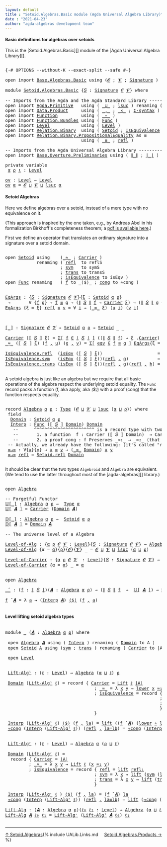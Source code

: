 ```yaml
---
layout: default
title : "Setoid.Algebras.Basic module (Agda Universal Algebra Library)"
date : "2021-04-23"
author: "agda-algebras development team"
---
```


#### <a id="basic-definitions">Basic definitions for algebras over setoids</a>

This is the [Setoid.Algebras.Basic][] module of the [Agda Universal Algebra Library][].

<pre class="Agda">

<a id="342" class="Symbol">{-#</a> <a id="346" class="Keyword">OPTIONS</a> <a id="354" class="Pragma">--without-K</a> <a id="366" class="Pragma">--exact-split</a> <a id="380" class="Pragma">--safe</a> <a id="387" class="Symbol">#-}</a>

<a id="392" class="Keyword">open</a> <a id="397" class="Keyword">import</a> <a id="404" href="Base.Algebras.Basic.html" class="Module">Base.Algebras.Basic</a> <a id="424" class="Keyword">using</a> <a id="430" class="Symbol">(</a><a id="431" href="Base.Algebras.Basic.html#1160" class="Generalizable">𝓞</a> <a id="433" class="Symbol">;</a> <a id="435" href="Base.Algebras.Basic.html#1162" class="Generalizable">𝓥</a> <a id="437" class="Symbol">;</a> <a id="439" href="Base.Algebras.Basic.html#3888" class="Function">Signature</a> <a id="449" class="Symbol">)</a>

<a id="452" class="Keyword">module</a> <a id="459" href="Setoid.Algebras.Basic.html" class="Module">Setoid.Algebras.Basic</a> <a id="481" class="Symbol">{</a><a id="482" href="Setoid.Algebras.Basic.html#482" class="Bound">𝑆</a> <a id="484" class="Symbol">:</a> <a id="486" href="Base.Algebras.Basic.html#3888" class="Function">Signature</a> <a id="496" href="Base.Algebras.Basic.html#1160" class="Generalizable">𝓞</a> <a id="498" href="Base.Algebras.Basic.html#1162" class="Generalizable">𝓥</a><a id="499" class="Symbol">}</a> <a id="501" class="Keyword">where</a>

<a id="508" class="Comment">-- Imports from the Agda and the Agda Standard Library --------------------</a>
<a id="584" class="Keyword">open</a> <a id="589" class="Keyword">import</a> <a id="596" href="Agda.Primitive.html" class="Module">Agda.Primitive</a>   <a id="613" class="Keyword">using</a> <a id="619" class="Symbol">(</a> <a id="621" href="Agda.Primitive.html#810" class="Primitive Operator">_⊔_</a> <a id="625" class="Symbol">;</a> <a id="627" href="Agda.Primitive.html#780" class="Primitive">lsuc</a> <a id="632" class="Symbol">)</a> <a id="634" class="Keyword">renaming</a> <a id="643" class="Symbol">(</a> <a id="645" href="Agda.Primitive.html#326" class="Primitive">Set</a> <a id="649" class="Symbol">to</a> <a id="652" class="Primitive">Type</a> <a id="657" class="Symbol">)</a>
<a id="659" class="Keyword">open</a> <a id="664" class="Keyword">import</a> <a id="671" href="Data.Product.html" class="Module">Data.Product</a>     <a id="688" class="Keyword">using</a> <a id="694" class="Symbol">(</a> <a id="696" href="Agda.Builtin.Sigma.html#236" class="InductiveConstructor Operator">_,_</a> <a id="700" class="Symbol">;</a> <a id="702" href="Data.Product.html#1167" class="Function Operator">_×_</a> <a id="706" class="Symbol">;</a> <a id="708" href="Data.Product.html#916" class="Function">Σ-syntax</a> <a id="717" class="Symbol">)</a>
<a id="719" class="Keyword">open</a> <a id="724" class="Keyword">import</a> <a id="731" href="Function.html" class="Module">Function</a>         <a id="748" class="Keyword">using</a> <a id="754" class="Symbol">(</a> <a id="756" href="Function.Base.html#1031" class="Function Operator">_∘_</a> <a id="760" class="Symbol">)</a>
<a id="762" class="Keyword">open</a> <a id="767" class="Keyword">import</a> <a id="774" href="Function.Bundles.html" class="Module">Function.Bundles</a> <a id="791" class="Keyword">using</a> <a id="797" class="Symbol">(</a> <a id="799" href="Function.Bundles.html#1868" class="Record">Func</a> <a id="804" class="Symbol">)</a>
<a id="806" class="Keyword">open</a> <a id="811" class="Keyword">import</a> <a id="818" href="Level.html" class="Module">Level</a>            <a id="835" class="Keyword">using</a> <a id="841" class="Symbol">(</a> <a id="843" href="Agda.Primitive.html#597" class="Postulate">Level</a> <a id="849" class="Symbol">)</a>
<a id="851" class="Keyword">open</a> <a id="856" class="Keyword">import</a> <a id="863" href="Relation.Binary.html" class="Module">Relation.Binary</a>  <a id="880" class="Keyword">using</a> <a id="886" class="Symbol">(</a> <a id="888" href="Relation.Binary.Bundles.html#1009" class="Record">Setoid</a> <a id="895" class="Symbol">;</a> <a id="897" href="Relation.Binary.Structures.html#1522" class="Record">IsEquivalence</a> <a id="911" class="Symbol">)</a>
<a id="913" class="Keyword">open</a> <a id="918" class="Keyword">import</a> <a id="925" href="Relation.Binary.PropositionalEquality.html" class="Module">Relation.Binary.PropositionalEquality</a> <a id="963" class="Symbol">as</a> <a id="966" class="Module">≡</a>
                             <a id="997" class="Keyword">using</a> <a id="1003" class="Symbol">(</a> <a id="1005" href="Agda.Builtin.Equality.html#151" class="Datatype Operator">_≡_</a> <a id="1009" class="Symbol">;</a> <a id="1011" href="Agda.Builtin.Equality.html#208" class="InductiveConstructor">refl</a> <a id="1016" class="Symbol">)</a>

<a id="1019" class="Comment">-- Imports from the Agda Universal Algebra Library ----------------------</a>
<a id="1093" class="Keyword">open</a> <a id="1098" class="Keyword">import</a> <a id="1105" href="Base.Overture.Preliminaries.html" class="Module">Base.Overture.Preliminaries</a> <a id="1133" class="Keyword">using</a> <a id="1139" class="Symbol">(</a> <a id="1141" href="Base.Overture.Preliminaries.html#4440" class="Function Operator">∥_∥</a> <a id="1145" class="Symbol">;</a> <a id="1147" href="Base.Overture.Preliminaries.html#4402" class="Function Operator">∣_∣</a> <a id="1151" class="Symbol">)</a>

<a id="1154" class="Keyword">private</a> <a id="1162" class="Keyword">variable</a>
 <a id="1172" href="Setoid.Algebras.Basic.html#1172" class="Generalizable">α</a> <a id="1174" href="Setoid.Algebras.Basic.html#1174" class="Generalizable">ρ</a> <a id="1176" href="Setoid.Algebras.Basic.html#1176" class="Generalizable">ι</a> <a id="1178" class="Symbol">:</a> <a id="1180" href="Agda.Primitive.html#597" class="Postulate">Level</a>

<a id="ov"></a><a id="1187" href="Setoid.Algebras.Basic.html#1187" class="Function">ov</a> <a id="1190" class="Symbol">:</a> <a id="1192" href="Agda.Primitive.html#597" class="Postulate">Level</a> <a id="1198" class="Symbol">→</a> <a id="1200" href="Agda.Primitive.html#597" class="Postulate">Level</a>
<a id="1206" href="Setoid.Algebras.Basic.html#1187" class="Function">ov</a> <a id="1209" href="Setoid.Algebras.Basic.html#1209" class="Bound">α</a> <a id="1211" class="Symbol">=</a> <a id="1213" href="Setoid.Algebras.Basic.html#496" class="Bound">𝓞</a> <a id="1215" href="Agda.Primitive.html#810" class="Primitive Operator">⊔</a> <a id="1217" href="Setoid.Algebras.Basic.html#498" class="Bound">𝓥</a> <a id="1219" href="Agda.Primitive.html#810" class="Primitive Operator">⊔</a> <a id="1221" href="Agda.Primitive.html#780" class="Primitive">lsuc</a> <a id="1226" href="Setoid.Algebras.Basic.html#1209" class="Bound">α</a>
</pre>


#### <a id="setoid-algebras">Setoid Algebras</a>

Here we define algebras over a setoid, instead of a mere type with no equivalence on it.

(This approach is inspired by the one taken, e.g., by Andreas Abel in his formalization Birkhoff's completeness theorem; a [pdf is available here](http://www.cse.chalmers.se/~abela/agda/MultiSortedAlgebra.pdf).)

First we define an operator that translates an ordinary signature into a signature over a setoid domain.

<pre class="Agda">

<a id="1714" class="Keyword">open</a> <a id="1719" href="Relation.Binary.Bundles.html#1009" class="Module">Setoid</a> <a id="1726" class="Keyword">using</a>    <a id="1735" class="Symbol">(</a><a id="1736" href="Relation.Binary.Bundles.html#1098" class="Field Operator">_≈_</a> <a id="1740" class="Symbol">;</a> <a id="1742" href="Relation.Binary.Bundles.html#1072" class="Field">Carrier</a> <a id="1750" class="Symbol">)</a>
            <a id="1764" class="Keyword">renaming</a> <a id="1773" class="Symbol">(</a> <a id="1775" href="Relation.Binary.Structures.html#1568" class="Function">refl</a>  <a id="1781" class="Symbol">to</a> <a id="1784" class="Function">reflS</a>
                     <a id="1811" class="Symbol">;</a> <a id="1813" href="Relation.Binary.Structures.html#1594" class="Function">sym</a>   <a id="1819" class="Symbol">to</a> <a id="1822" class="Function">symS</a>
                     <a id="1848" class="Symbol">;</a> <a id="1850" href="Relation.Binary.Structures.html#1620" class="Function">trans</a> <a id="1856" class="Symbol">to</a> <a id="1859" class="Function">transS</a>
                     <a id="1887" class="Symbol">;</a> <a id="1889" href="Relation.Binary.Bundles.html#1132" class="Field">isEquivalence</a> <a id="1903" class="Symbol">to</a> <a id="1906" class="Field">isEqv</a> <a id="1912" class="Symbol">)</a>
<a id="1914" class="Keyword">open</a> <a id="1919" href="Function.Bundles.html#1868" class="Module">Func</a> <a id="1924" class="Keyword">renaming</a>   <a id="1935" class="Symbol">(</a> <a id="1937" href="Function.Bundles.html#1919" class="Field">f</a> <a id="1939" class="Symbol">to</a> <a id="1942" class="Field">_⟨$⟩_</a> <a id="1948" class="Symbol">;</a> <a id="1950" href="Function.Bundles.html#1938" class="Field">cong</a> <a id="1955" class="Symbol">to</a> <a id="1958" class="Field">≈cong</a> <a id="1964" class="Symbol">)</a>


<a id="EqArgs"></a><a id="1968" href="Setoid.Algebras.Basic.html#1968" class="Function">EqArgs</a> <a id="1975" class="Symbol">:</a> <a id="1977" class="Symbol">{</a><a id="1978" href="Setoid.Algebras.Basic.html#1978" class="Bound">𝑆</a> <a id="1980" class="Symbol">:</a> <a id="1982" href="Base.Algebras.Basic.html#3888" class="Function">Signature</a> <a id="1992" href="Setoid.Algebras.Basic.html#496" class="Bound">𝓞</a> <a id="1994" href="Setoid.Algebras.Basic.html#498" class="Bound">𝓥</a><a id="1995" class="Symbol">}{</a><a id="1997" href="Setoid.Algebras.Basic.html#1997" class="Bound">ξ</a> <a id="1999" class="Symbol">:</a> <a id="2001" href="Relation.Binary.Bundles.html#1009" class="Record">Setoid</a> <a id="2008" href="Setoid.Algebras.Basic.html#1172" class="Generalizable">α</a> <a id="2010" href="Setoid.Algebras.Basic.html#1174" class="Generalizable">ρ</a><a id="2011" class="Symbol">}</a>
 <a id="2014" class="Symbol">→</a>       <a id="2022" class="Symbol">∀</a> <a id="2024" class="Symbol">{</a><a id="2025" href="Setoid.Algebras.Basic.html#2025" class="Bound">f</a> <a id="2027" href="Setoid.Algebras.Basic.html#2027" class="Bound">g</a><a id="2028" class="Symbol">}</a> <a id="2030" class="Symbol">→</a> <a id="2032" href="Setoid.Algebras.Basic.html#2025" class="Bound">f</a> <a id="2034" href="Agda.Builtin.Equality.html#151" class="Datatype Operator">≡</a> <a id="2036" href="Setoid.Algebras.Basic.html#2027" class="Bound">g</a> <a id="2038" class="Symbol">→</a> <a id="2040" class="Symbol">(</a><a id="2041" href="Base.Overture.Preliminaries.html#4440" class="Function Operator">∥</a> <a id="2043" href="Setoid.Algebras.Basic.html#1978" class="Bound">𝑆</a> <a id="2045" href="Base.Overture.Preliminaries.html#4440" class="Function Operator">∥</a> <a id="2047" href="Setoid.Algebras.Basic.html#2025" class="Bound">f</a> <a id="2049" class="Symbol">→</a> <a id="2051" href="Relation.Binary.Bundles.html#1072" class="Field">Carrier</a> <a id="2059" href="Setoid.Algebras.Basic.html#1997" class="Bound">ξ</a><a id="2060" class="Symbol">)</a> <a id="2062" class="Symbol">→</a> <a id="2064" class="Symbol">(</a><a id="2065" href="Base.Overture.Preliminaries.html#4440" class="Function Operator">∥</a> <a id="2067" href="Setoid.Algebras.Basic.html#1978" class="Bound">𝑆</a> <a id="2069" href="Base.Overture.Preliminaries.html#4440" class="Function Operator">∥</a> <a id="2071" href="Setoid.Algebras.Basic.html#2027" class="Bound">g</a> <a id="2073" class="Symbol">→</a> <a id="2075" href="Relation.Binary.Bundles.html#1072" class="Field">Carrier</a> <a id="2083" href="Setoid.Algebras.Basic.html#1997" class="Bound">ξ</a><a id="2084" class="Symbol">)</a> <a id="2086" class="Symbol">→</a> <a id="2088" href="Setoid.Algebras.Basic.html#652" class="Primitive">Type</a> <a id="2093" class="Symbol">(</a><a id="2094" href="Setoid.Algebras.Basic.html#498" class="Bound">𝓥</a> <a id="2096" href="Agda.Primitive.html#810" class="Primitive Operator">⊔</a> <a id="2098" href="Setoid.Algebras.Basic.html#1174" class="Generalizable">ρ</a><a id="2099" class="Symbol">)</a>
<a id="2101" href="Setoid.Algebras.Basic.html#1968" class="Function">EqArgs</a> <a id="2108" class="Symbol">{</a><a id="2109" class="Argument">ξ</a> <a id="2111" class="Symbol">=</a> <a id="2113" href="Setoid.Algebras.Basic.html#2113" class="Bound">ξ</a><a id="2114" class="Symbol">}</a> <a id="2116" href="Agda.Builtin.Equality.html#208" class="InductiveConstructor">refl</a> <a id="2121" href="Setoid.Algebras.Basic.html#2121" class="Bound">u</a> <a id="2123" href="Setoid.Algebras.Basic.html#2123" class="Bound">v</a> <a id="2125" class="Symbol">=</a> <a id="2127" class="Symbol">∀</a> <a id="2129" href="Setoid.Algebras.Basic.html#2129" class="Bound">i</a> <a id="2131" class="Symbol">→</a> <a id="2133" class="Symbol">(</a><a id="2134" href="Relation.Binary.Bundles.html#1098" class="Field Operator">_≈_</a> <a id="2138" href="Setoid.Algebras.Basic.html#2113" class="Bound">ξ</a><a id="2139" class="Symbol">)</a> <a id="2141" class="Symbol">(</a><a id="2142" href="Setoid.Algebras.Basic.html#2121" class="Bound">u</a> <a id="2144" href="Setoid.Algebras.Basic.html#2129" class="Bound">i</a><a id="2145" class="Symbol">)</a> <a id="2147" class="Symbol">(</a><a id="2148" href="Setoid.Algebras.Basic.html#2123" class="Bound">v</a> <a id="2150" href="Setoid.Algebras.Basic.html#2129" class="Bound">i</a><a id="2151" class="Symbol">)</a>



<a id="⟦_⟧"></a><a id="2156" href="Setoid.Algebras.Basic.html#2156" class="Function Operator">⟦_⟧</a> <a id="2160" class="Symbol">:</a> <a id="2162" href="Base.Algebras.Basic.html#3888" class="Function">Signature</a> <a id="2172" href="Setoid.Algebras.Basic.html#496" class="Bound">𝓞</a> <a id="2174" href="Setoid.Algebras.Basic.html#498" class="Bound">𝓥</a> <a id="2176" class="Symbol">→</a> <a id="2178" href="Relation.Binary.Bundles.html#1009" class="Record">Setoid</a> <a id="2185" href="Setoid.Algebras.Basic.html#1172" class="Generalizable">α</a> <a id="2187" href="Setoid.Algebras.Basic.html#1174" class="Generalizable">ρ</a> <a id="2189" class="Symbol">→</a> <a id="2191" href="Relation.Binary.Bundles.html#1009" class="Record">Setoid</a> <a id="2198" class="Symbol">_</a> <a id="2200" class="Symbol">_</a>

<a id="2203" href="Relation.Binary.Bundles.html#1072" class="Field">Carrier</a> <a id="2211" class="Symbol">(</a><a id="2212" href="Setoid.Algebras.Basic.html#2156" class="Function Operator">⟦</a> <a id="2214" href="Setoid.Algebras.Basic.html#2214" class="Bound">𝑆</a> <a id="2216" href="Setoid.Algebras.Basic.html#2156" class="Function Operator">⟧</a> <a id="2218" href="Setoid.Algebras.Basic.html#2218" class="Bound">ξ</a><a id="2219" class="Symbol">)</a> <a id="2221" class="Symbol">=</a> <a id="2223" href="Data.Product.html#916" class="Function">Σ[</a> <a id="2226" href="Setoid.Algebras.Basic.html#2226" class="Bound">f</a> <a id="2228" href="Data.Product.html#916" class="Function">∈</a> <a id="2230" href="Base.Overture.Preliminaries.html#4402" class="Function Operator">∣</a> <a id="2232" href="Setoid.Algebras.Basic.html#2214" class="Bound">𝑆</a> <a id="2234" href="Base.Overture.Preliminaries.html#4402" class="Function Operator">∣</a> <a id="2236" href="Data.Product.html#916" class="Function">]</a> <a id="2238" class="Symbol">((</a><a id="2240" href="Base.Overture.Preliminaries.html#4440" class="Function Operator">∥</a> <a id="2242" href="Setoid.Algebras.Basic.html#2214" class="Bound">𝑆</a> <a id="2244" href="Base.Overture.Preliminaries.html#4440" class="Function Operator">∥</a> <a id="2246" href="Setoid.Algebras.Basic.html#2226" class="Bound">f</a><a id="2247" class="Symbol">)</a> <a id="2249" class="Symbol">→</a> <a id="2251" href="Setoid.Algebras.Basic.html#2218" class="Bound">ξ</a> <a id="2253" class="Symbol">.</a><a id="2254" href="Relation.Binary.Bundles.html#1072" class="Field">Carrier</a><a id="2261" class="Symbol">)</a>
<a id="2263" href="Relation.Binary.Bundles.html#1098" class="Field Operator">_≈_</a> <a id="2267" class="Symbol">(</a><a id="2268" href="Setoid.Algebras.Basic.html#2156" class="Function Operator">⟦</a> <a id="2270" href="Setoid.Algebras.Basic.html#2270" class="Bound">𝑆</a> <a id="2272" href="Setoid.Algebras.Basic.html#2156" class="Function Operator">⟧</a> <a id="2274" href="Setoid.Algebras.Basic.html#2274" class="Bound">ξ</a><a id="2275" class="Symbol">)</a> <a id="2277" class="Symbol">(</a><a id="2278" href="Setoid.Algebras.Basic.html#2278" class="Bound">f</a> <a id="2280" href="Agda.Builtin.Sigma.html#236" class="InductiveConstructor Operator">,</a> <a id="2282" href="Setoid.Algebras.Basic.html#2282" class="Bound">u</a><a id="2283" class="Symbol">)</a> <a id="2285" class="Symbol">(</a><a id="2286" href="Setoid.Algebras.Basic.html#2286" class="Bound">g</a> <a id="2288" href="Agda.Builtin.Sigma.html#236" class="InductiveConstructor Operator">,</a> <a id="2290" href="Setoid.Algebras.Basic.html#2290" class="Bound">v</a><a id="2291" class="Symbol">)</a> <a id="2293" class="Symbol">=</a> <a id="2295" href="Data.Product.html#916" class="Function">Σ[</a> <a id="2298" href="Setoid.Algebras.Basic.html#2298" class="Bound">eqv</a> <a id="2302" href="Data.Product.html#916" class="Function">∈</a> <a id="2304" href="Setoid.Algebras.Basic.html#2278" class="Bound">f</a> <a id="2306" href="Agda.Builtin.Equality.html#151" class="Datatype Operator">≡</a> <a id="2308" href="Setoid.Algebras.Basic.html#2286" class="Bound">g</a> <a id="2310" href="Data.Product.html#916" class="Function">]</a> <a id="2312" href="Setoid.Algebras.Basic.html#1968" class="Function">EqArgs</a><a id="2318" class="Symbol">{</a><a id="2319" class="Argument">ξ</a> <a id="2321" class="Symbol">=</a> <a id="2323" href="Setoid.Algebras.Basic.html#2274" class="Bound">ξ</a><a id="2324" class="Symbol">}</a> <a id="2326" href="Setoid.Algebras.Basic.html#2298" class="Bound">eqv</a> <a id="2330" href="Setoid.Algebras.Basic.html#2282" class="Bound">u</a> <a id="2332" href="Setoid.Algebras.Basic.html#2290" class="Bound">v</a>

<a id="2335" href="Relation.Binary.Structures.html#1568" class="Field">IsEquivalence.refl</a>  <a id="2355" class="Symbol">(</a><a id="2356" href="Setoid.Algebras.Basic.html#1906" class="Field">isEqv</a> <a id="2362" class="Symbol">(</a><a id="2363" href="Setoid.Algebras.Basic.html#2156" class="Function Operator">⟦</a> <a id="2365" href="Setoid.Algebras.Basic.html#2365" class="Bound">𝑆</a> <a id="2367" href="Setoid.Algebras.Basic.html#2156" class="Function Operator">⟧</a> <a id="2369" href="Setoid.Algebras.Basic.html#2369" class="Bound">ξ</a><a id="2370" class="Symbol">))</a>                     <a id="2393" class="Symbol">=</a> <a id="2395" href="Agda.Builtin.Equality.html#208" class="InductiveConstructor">refl</a> <a id="2400" href="Agda.Builtin.Sigma.html#236" class="InductiveConstructor Operator">,</a> <a id="2402" class="Symbol">λ</a> <a id="2404" href="Setoid.Algebras.Basic.html#2404" class="Bound">_</a> <a id="2406" class="Symbol">→</a> <a id="2408" href="Setoid.Algebras.Basic.html#1784" class="Function">reflS</a>  <a id="2415" href="Setoid.Algebras.Basic.html#2369" class="Bound">ξ</a>
<a id="2417" href="Relation.Binary.Structures.html#1594" class="Field">IsEquivalence.sym</a>   <a id="2437" class="Symbol">(</a><a id="2438" href="Setoid.Algebras.Basic.html#1906" class="Field">isEqv</a> <a id="2444" class="Symbol">(</a><a id="2445" href="Setoid.Algebras.Basic.html#2156" class="Function Operator">⟦</a> <a id="2447" href="Setoid.Algebras.Basic.html#2447" class="Bound">𝑆</a> <a id="2449" href="Setoid.Algebras.Basic.html#2156" class="Function Operator">⟧</a> <a id="2451" href="Setoid.Algebras.Basic.html#2451" class="Bound">ξ</a><a id="2452" class="Symbol">))(</a><a id="2455" href="Agda.Builtin.Equality.html#208" class="InductiveConstructor">refl</a> <a id="2460" href="Agda.Builtin.Sigma.html#236" class="InductiveConstructor Operator">,</a> <a id="2462" href="Setoid.Algebras.Basic.html#2462" class="Bound">g</a><a id="2463" class="Symbol">)</a>           <a id="2475" class="Symbol">=</a> <a id="2477" href="Agda.Builtin.Equality.html#208" class="InductiveConstructor">refl</a> <a id="2482" href="Agda.Builtin.Sigma.html#236" class="InductiveConstructor Operator">,</a> <a id="2484" class="Symbol">λ</a> <a id="2486" href="Setoid.Algebras.Basic.html#2486" class="Bound">i</a> <a id="2488" class="Symbol">→</a> <a id="2490" href="Setoid.Algebras.Basic.html#1822" class="Function">symS</a>   <a id="2497" href="Setoid.Algebras.Basic.html#2451" class="Bound">ξ</a> <a id="2499" class="Symbol">(</a><a id="2500" href="Setoid.Algebras.Basic.html#2462" class="Bound">g</a> <a id="2502" href="Setoid.Algebras.Basic.html#2486" class="Bound">i</a><a id="2503" class="Symbol">)</a>
<a id="2505" href="Relation.Binary.Structures.html#1620" class="Field">IsEquivalence.trans</a> <a id="2525" class="Symbol">(</a><a id="2526" href="Setoid.Algebras.Basic.html#1906" class="Field">isEqv</a> <a id="2532" class="Symbol">(</a><a id="2533" href="Setoid.Algebras.Basic.html#2156" class="Function Operator">⟦</a> <a id="2535" href="Setoid.Algebras.Basic.html#2535" class="Bound">𝑆</a> <a id="2537" href="Setoid.Algebras.Basic.html#2156" class="Function Operator">⟧</a> <a id="2539" href="Setoid.Algebras.Basic.html#2539" class="Bound">ξ</a><a id="2540" class="Symbol">))(</a><a id="2543" href="Agda.Builtin.Equality.html#208" class="InductiveConstructor">refl</a> <a id="2548" href="Agda.Builtin.Sigma.html#236" class="InductiveConstructor Operator">,</a> <a id="2550" href="Setoid.Algebras.Basic.html#2550" class="Bound">g</a><a id="2551" class="Symbol">)(</a><a id="2553" href="Agda.Builtin.Equality.html#208" class="InductiveConstructor">refl</a> <a id="2558" href="Agda.Builtin.Sigma.html#236" class="InductiveConstructor Operator">,</a> <a id="2560" href="Setoid.Algebras.Basic.html#2560" class="Bound">h</a><a id="2561" class="Symbol">)</a> <a id="2563" class="Symbol">=</a> <a id="2565" href="Agda.Builtin.Equality.html#208" class="InductiveConstructor">refl</a> <a id="2570" href="Agda.Builtin.Sigma.html#236" class="InductiveConstructor Operator">,</a> <a id="2572" class="Symbol">λ</a> <a id="2574" href="Setoid.Algebras.Basic.html#2574" class="Bound">i</a> <a id="2576" class="Symbol">→</a> <a id="2578" href="Setoid.Algebras.Basic.html#1859" class="Function">transS</a> <a id="2585" href="Setoid.Algebras.Basic.html#2539" class="Bound">ξ</a> <a id="2587" class="Symbol">(</a><a id="2588" href="Setoid.Algebras.Basic.html#2550" class="Bound">g</a> <a id="2590" href="Setoid.Algebras.Basic.html#2574" class="Bound">i</a><a id="2591" class="Symbol">)</a> <a id="2593" class="Symbol">(</a><a id="2594" href="Setoid.Algebras.Basic.html#2560" class="Bound">h</a> <a id="2596" href="Setoid.Algebras.Basic.html#2574" class="Bound">i</a><a id="2597" class="Symbol">)</a>

</pre>


A setoid algebra is just like an algebra but we require that all basic operations
of the algebra respect the underlying setoid equality. The `Func` record packs a
function (f, aka apply, aka _⟨$⟩_) with a proof (cong) that the function respects
equality.

<pre class="Agda">

<a id="2883" class="Keyword">record</a> <a id="Algebra"></a><a id="2890" href="Setoid.Algebras.Basic.html#2890" class="Record">Algebra</a> <a id="2898" href="Setoid.Algebras.Basic.html#2898" class="Bound">α</a> <a id="2900" href="Setoid.Algebras.Basic.html#2900" class="Bound">ρ</a> <a id="2902" class="Symbol">:</a> <a id="2904" href="Setoid.Algebras.Basic.html#652" class="Primitive">Type</a> <a id="2909" class="Symbol">(</a><a id="2910" href="Setoid.Algebras.Basic.html#496" class="Bound">𝓞</a> <a id="2912" href="Agda.Primitive.html#810" class="Primitive Operator">⊔</a> <a id="2914" href="Setoid.Algebras.Basic.html#498" class="Bound">𝓥</a> <a id="2916" href="Agda.Primitive.html#810" class="Primitive Operator">⊔</a> <a id="2918" href="Agda.Primitive.html#780" class="Primitive">lsuc</a> <a id="2923" class="Symbol">(</a><a id="2924" href="Setoid.Algebras.Basic.html#2898" class="Bound">α</a> <a id="2926" href="Agda.Primitive.html#810" class="Primitive Operator">⊔</a> <a id="2928" href="Setoid.Algebras.Basic.html#2900" class="Bound">ρ</a><a id="2929" class="Symbol">))</a> <a id="2932" class="Keyword">where</a>
 <a id="2939" class="Keyword">field</a>
  <a id="Algebra.Domain"></a><a id="2947" href="Setoid.Algebras.Basic.html#2947" class="Field">Domain</a> <a id="2954" class="Symbol">:</a> <a id="2956" href="Relation.Binary.Bundles.html#1009" class="Record">Setoid</a> <a id="2963" href="Setoid.Algebras.Basic.html#2898" class="Bound">α</a> <a id="2965" href="Setoid.Algebras.Basic.html#2900" class="Bound">ρ</a>
  <a id="Algebra.Interp"></a><a id="2969" href="Setoid.Algebras.Basic.html#2969" class="Field">Interp</a> <a id="2976" class="Symbol">:</a> <a id="2978" href="Function.Bundles.html#1868" class="Record">Func</a> <a id="2983" class="Symbol">(</a><a id="2984" href="Setoid.Algebras.Basic.html#2156" class="Function Operator">⟦</a> <a id="2986" href="Setoid.Algebras.Basic.html#482" class="Bound">𝑆</a> <a id="2988" href="Setoid.Algebras.Basic.html#2156" class="Function Operator">⟧</a> <a id="2990" href="Setoid.Algebras.Basic.html#2947" class="Field">Domain</a><a id="2996" class="Symbol">)</a> <a id="2998" href="Setoid.Algebras.Basic.html#2947" class="Field">Domain</a>
   <a id="3008" class="Comment">--      ^^^^^^^^^^^^^^^^^^^^^^^ is a record type with two fields:</a>
   <a id="3077" class="Comment">--       1. a function  f : Carrier (⟦ 𝑆 ⟧ Domain)  → Carrier Domain</a>
   <a id="3149" class="Comment">--       2. a proof cong : f Preserves _≈₁_ ⟶ _≈₂_ (that f preserves the setoid equalities)</a>
 <a id="3242" class="Comment">-- Actually, we already have the following: (it&#39;s called &quot;reflexive&quot;; see Structures.IsEquivalence)</a>
 <a id="Algebra.≡→≈"></a><a id="3343" href="Setoid.Algebras.Basic.html#3343" class="Function">≡→≈</a> <a id="3347" class="Symbol">:</a> <a id="3349" class="Symbol">∀{</a><a id="3351" href="Setoid.Algebras.Basic.html#3351" class="Bound">x</a><a id="3352" class="Symbol">}{</a><a id="3354" href="Setoid.Algebras.Basic.html#3354" class="Bound">y</a><a id="3355" class="Symbol">}</a> <a id="3357" class="Symbol">→</a> <a id="3359" href="Setoid.Algebras.Basic.html#3351" class="Bound">x</a> <a id="3361" href="Agda.Builtin.Equality.html#151" class="Datatype Operator">≡</a> <a id="3363" href="Setoid.Algebras.Basic.html#3354" class="Bound">y</a> <a id="3365" class="Symbol">→</a> <a id="3367" class="Symbol">(</a><a id="3368" href="Relation.Binary.Bundles.html#1098" class="Field Operator">_≈_</a> <a id="3372" href="Setoid.Algebras.Basic.html#2947" class="Field">Domain</a><a id="3378" class="Symbol">)</a> <a id="3380" href="Setoid.Algebras.Basic.html#3351" class="Bound">x</a> <a id="3382" href="Setoid.Algebras.Basic.html#3354" class="Bound">y</a>
 <a id="3385" href="Setoid.Algebras.Basic.html#3343" class="Function">≡→≈</a> <a id="3389" href="Agda.Builtin.Equality.html#208" class="InductiveConstructor">refl</a> <a id="3394" class="Symbol">=</a> <a id="3396" href="Relation.Binary.Structures.html#1568" class="Function">Setoid.refl</a> <a id="3408" href="Setoid.Algebras.Basic.html#2947" class="Field">Domain</a>

</pre>

It should be clear that the two types `Algebroid` and `Algebra` are equivalent. (We tend to use the latter throughout most of the [agda-algebras][] library.)

<pre class="Agda">

<a id="3601" class="Keyword">open</a> <a id="3606" href="Setoid.Algebras.Basic.html#2890" class="Module">Algebra</a>

<a id="3615" class="Comment">-- Forgetful Functor</a>
<a id="𝕌[_]"></a><a id="3636" href="Setoid.Algebras.Basic.html#3636" class="Function Operator">𝕌[_]</a> <a id="3641" class="Symbol">:</a> <a id="3643" href="Setoid.Algebras.Basic.html#2890" class="Record">Algebra</a> <a id="3651" href="Setoid.Algebras.Basic.html#1172" class="Generalizable">α</a> <a id="3653" href="Setoid.Algebras.Basic.html#1174" class="Generalizable">ρ</a> <a id="3655" class="Symbol">→</a>  <a id="3658" href="Setoid.Algebras.Basic.html#652" class="Primitive">Type</a> <a id="3663" href="Setoid.Algebras.Basic.html#1172" class="Generalizable">α</a>
<a id="3665" href="Setoid.Algebras.Basic.html#3636" class="Function Operator">𝕌[</a> <a id="3668" href="Setoid.Algebras.Basic.html#3668" class="Bound">𝑨</a> <a id="3670" href="Setoid.Algebras.Basic.html#3636" class="Function Operator">]</a> <a id="3672" class="Symbol">=</a> <a id="3674" href="Relation.Binary.Bundles.html#1072" class="Field">Carrier</a> <a id="3682" class="Symbol">(</a><a id="3683" href="Setoid.Algebras.Basic.html#2947" class="Field">Domain</a> <a id="3690" href="Setoid.Algebras.Basic.html#3668" class="Bound">𝑨</a><a id="3691" class="Symbol">)</a>

<a id="𝔻[_]"></a><a id="3694" href="Setoid.Algebras.Basic.html#3694" class="Function Operator">𝔻[_]</a> <a id="3699" class="Symbol">:</a> <a id="3701" href="Setoid.Algebras.Basic.html#2890" class="Record">Algebra</a> <a id="3709" href="Setoid.Algebras.Basic.html#1172" class="Generalizable">α</a> <a id="3711" href="Setoid.Algebras.Basic.html#1174" class="Generalizable">ρ</a> <a id="3713" class="Symbol">→</a>  <a id="3716" href="Relation.Binary.Bundles.html#1009" class="Record">Setoid</a> <a id="3723" href="Setoid.Algebras.Basic.html#1172" class="Generalizable">α</a> <a id="3725" href="Setoid.Algebras.Basic.html#1174" class="Generalizable">ρ</a>
<a id="3727" href="Setoid.Algebras.Basic.html#3694" class="Function Operator">𝔻[</a> <a id="3730" href="Setoid.Algebras.Basic.html#3730" class="Bound">𝑨</a> <a id="3732" href="Setoid.Algebras.Basic.html#3694" class="Function Operator">]</a> <a id="3734" class="Symbol">=</a> <a id="3736" href="Setoid.Algebras.Basic.html#2947" class="Field">Domain</a> <a id="3743" href="Setoid.Algebras.Basic.html#3730" class="Bound">𝑨</a>

<a id="3746" class="Comment">-- The universe level of a Algebra</a>

<a id="Level-of-Alg"></a><a id="3782" href="Setoid.Algebras.Basic.html#3782" class="Function">Level-of-Alg</a> <a id="3795" class="Symbol">:</a> <a id="3797" class="Symbol">{</a><a id="3798" href="Setoid.Algebras.Basic.html#3798" class="Bound">α</a> <a id="3800" href="Setoid.Algebras.Basic.html#3800" class="Bound">ρ</a> <a id="3802" href="Setoid.Algebras.Basic.html#3802" class="Bound">𝓞</a> <a id="3804" href="Setoid.Algebras.Basic.html#3804" class="Bound">𝓥</a> <a id="3806" class="Symbol">:</a> <a id="3808" href="Agda.Primitive.html#597" class="Postulate">Level</a><a id="3813" class="Symbol">}{</a><a id="3815" href="Setoid.Algebras.Basic.html#3815" class="Bound">𝑆</a> <a id="3817" class="Symbol">:</a> <a id="3819" href="Base.Algebras.Basic.html#3888" class="Function">Signature</a> <a id="3829" href="Setoid.Algebras.Basic.html#3802" class="Bound">𝓞</a> <a id="3831" href="Setoid.Algebras.Basic.html#3804" class="Bound">𝓥</a><a id="3832" class="Symbol">}</a> <a id="3834" class="Symbol">→</a> <a id="3836" href="Setoid.Algebras.Basic.html#2890" class="Record">Algebra</a> <a id="3844" href="Setoid.Algebras.Basic.html#3798" class="Bound">α</a> <a id="3846" href="Setoid.Algebras.Basic.html#3800" class="Bound">ρ</a> <a id="3848" class="Symbol">→</a> <a id="3850" href="Agda.Primitive.html#597" class="Postulate">Level</a>
<a id="3856" href="Setoid.Algebras.Basic.html#3782" class="Function">Level-of-Alg</a> <a id="3869" class="Symbol">{</a><a id="3870" class="Argument">α</a> <a id="3872" class="Symbol">=</a> <a id="3874" href="Setoid.Algebras.Basic.html#3874" class="Bound">α</a><a id="3875" class="Symbol">}{</a><a id="3877" href="Setoid.Algebras.Basic.html#3877" class="Bound">ρ</a><a id="3878" class="Symbol">}{</a><a id="3880" href="Setoid.Algebras.Basic.html#3880" class="Bound">𝓞</a><a id="3881" class="Symbol">}{</a><a id="3883" href="Setoid.Algebras.Basic.html#3883" class="Bound">𝓥</a><a id="3884" class="Symbol">}</a> <a id="3886" class="Symbol">_</a> <a id="3888" class="Symbol">=</a> <a id="3890" href="Setoid.Algebras.Basic.html#3880" class="Bound">𝓞</a> <a id="3892" href="Agda.Primitive.html#810" class="Primitive Operator">⊔</a> <a id="3894" href="Setoid.Algebras.Basic.html#3883" class="Bound">𝓥</a> <a id="3896" href="Agda.Primitive.html#810" class="Primitive Operator">⊔</a> <a id="3898" href="Agda.Primitive.html#780" class="Primitive">lsuc</a> <a id="3903" class="Symbol">(</a><a id="3904" href="Setoid.Algebras.Basic.html#3874" class="Bound">α</a> <a id="3906" href="Agda.Primitive.html#810" class="Primitive Operator">⊔</a> <a id="3908" href="Setoid.Algebras.Basic.html#3877" class="Bound">ρ</a><a id="3909" class="Symbol">)</a>

<a id="Level-of-Carrier"></a><a id="3912" href="Setoid.Algebras.Basic.html#3912" class="Function">Level-of-Carrier</a> <a id="3929" class="Symbol">:</a> <a id="3931" class="Symbol">{</a><a id="3932" href="Setoid.Algebras.Basic.html#3932" class="Bound">α</a> <a id="3934" href="Setoid.Algebras.Basic.html#3934" class="Bound">ρ</a> <a id="3936" href="Setoid.Algebras.Basic.html#3936" class="Bound">𝓞</a> <a id="3938" href="Setoid.Algebras.Basic.html#3938" class="Bound">𝓥</a>  <a id="3941" class="Symbol">:</a> <a id="3943" href="Agda.Primitive.html#597" class="Postulate">Level</a><a id="3948" class="Symbol">}{</a><a id="3950" href="Setoid.Algebras.Basic.html#3950" class="Bound">𝑆</a> <a id="3952" class="Symbol">:</a> <a id="3954" href="Base.Algebras.Basic.html#3888" class="Function">Signature</a> <a id="3964" href="Setoid.Algebras.Basic.html#3936" class="Bound">𝓞</a> <a id="3966" href="Setoid.Algebras.Basic.html#3938" class="Bound">𝓥</a><a id="3967" class="Symbol">}</a> <a id="3969" class="Symbol">→</a> <a id="3971" href="Setoid.Algebras.Basic.html#2890" class="Record">Algebra</a> <a id="3979" href="Setoid.Algebras.Basic.html#3932" class="Bound">α</a> <a id="3981" href="Setoid.Algebras.Basic.html#3934" class="Bound">ρ</a> <a id="3983" class="Symbol">→</a> <a id="3985" href="Agda.Primitive.html#597" class="Postulate">Level</a>
<a id="3991" href="Setoid.Algebras.Basic.html#3912" class="Function">Level-of-Carrier</a> <a id="4008" class="Symbol">{</a><a id="4009" class="Argument">α</a> <a id="4011" class="Symbol">=</a> <a id="4013" href="Setoid.Algebras.Basic.html#4013" class="Bound">α</a><a id="4014" class="Symbol">}</a> <a id="4016" class="Symbol">_</a> <a id="4018" class="Symbol">=</a> <a id="4020" href="Setoid.Algebras.Basic.html#4013" class="Bound">α</a>


<a id="4024" class="Keyword">open</a> <a id="4029" href="Setoid.Algebras.Basic.html#2890" class="Module">Algebra</a>

<a id="_̂_"></a><a id="4038" href="Setoid.Algebras.Basic.html#4038" class="Function Operator">_̂_</a> <a id="4042" class="Symbol">:</a> <a id="4044" class="Symbol">(</a><a id="4045" href="Setoid.Algebras.Basic.html#4045" class="Bound">f</a> <a id="4047" class="Symbol">:</a> <a id="4049" href="Base.Overture.Preliminaries.html#4402" class="Function Operator">∣</a> <a id="4051" href="Setoid.Algebras.Basic.html#482" class="Bound">𝑆</a> <a id="4053" href="Base.Overture.Preliminaries.html#4402" class="Function Operator">∣</a><a id="4054" class="Symbol">)(</a><a id="4056" href="Setoid.Algebras.Basic.html#4056" class="Bound">𝑨</a> <a id="4058" class="Symbol">:</a> <a id="4060" href="Setoid.Algebras.Basic.html#2890" class="Record">Algebra</a> <a id="4068" href="Setoid.Algebras.Basic.html#1172" class="Generalizable">α</a> <a id="4070" href="Setoid.Algebras.Basic.html#1174" class="Generalizable">ρ</a><a id="4071" class="Symbol">)</a> <a id="4073" class="Symbol">→</a> <a id="4075" class="Symbol">(</a><a id="4076" href="Base.Overture.Preliminaries.html#4440" class="Function Operator">∥</a> <a id="4078" href="Setoid.Algebras.Basic.html#482" class="Bound">𝑆</a> <a id="4080" href="Base.Overture.Preliminaries.html#4440" class="Function Operator">∥</a> <a id="4082" href="Setoid.Algebras.Basic.html#4045" class="Bound">f</a>  <a id="4085" class="Symbol">→</a>  <a id="4088" href="Setoid.Algebras.Basic.html#3636" class="Function Operator">𝕌[</a> <a id="4091" href="Setoid.Algebras.Basic.html#4056" class="Bound">𝑨</a> <a id="4093" href="Setoid.Algebras.Basic.html#3636" class="Function Operator">]</a><a id="4094" class="Symbol">)</a> <a id="4096" class="Symbol">→</a> <a id="4098" href="Setoid.Algebras.Basic.html#3636" class="Function Operator">𝕌[</a> <a id="4101" href="Setoid.Algebras.Basic.html#4056" class="Bound">𝑨</a> <a id="4103" href="Setoid.Algebras.Basic.html#3636" class="Function Operator">]</a>

<a id="4106" href="Setoid.Algebras.Basic.html#4106" class="Bound">f</a> <a id="4108" href="Setoid.Algebras.Basic.html#4038" class="Function Operator">̂</a> <a id="4110" href="Setoid.Algebras.Basic.html#4110" class="Bound">𝑨</a> <a id="4112" class="Symbol">=</a> <a id="4114" class="Symbol">λ</a> <a id="4116" href="Setoid.Algebras.Basic.html#4116" class="Bound">a</a> <a id="4118" class="Symbol">→</a> <a id="4120" class="Symbol">(</a><a id="4121" href="Setoid.Algebras.Basic.html#2969" class="Field">Interp</a> <a id="4128" href="Setoid.Algebras.Basic.html#4110" class="Bound">𝑨</a><a id="4129" class="Symbol">)</a> <a id="4131" href="Setoid.Algebras.Basic.html#1942" class="Field Operator">⟨$⟩</a> <a id="4135" class="Symbol">(</a><a id="4136" href="Setoid.Algebras.Basic.html#4106" class="Bound">f</a> <a id="4138" href="Agda.Builtin.Sigma.html#236" class="InductiveConstructor Operator">,</a> <a id="4140" href="Setoid.Algebras.Basic.html#4116" class="Bound">a</a><a id="4141" class="Symbol">)</a>

</pre>


#### <a id="level-lifting-setoid-algebra-types">Level lifting setoid algebra types</a>

<pre class="Agda">

<a id="4259" class="Keyword">module</a> <a id="4266" href="Setoid.Algebras.Basic.html#4266" class="Module">_</a> <a id="4268" class="Symbol">(</a><a id="4269" href="Setoid.Algebras.Basic.html#4269" class="Bound">𝑨</a> <a id="4271" class="Symbol">:</a> <a id="4273" href="Setoid.Algebras.Basic.html#2890" class="Record">Algebra</a> <a id="4281" href="Setoid.Algebras.Basic.html#1172" class="Generalizable">α</a> <a id="4283" href="Setoid.Algebras.Basic.html#1174" class="Generalizable">ρ</a><a id="4284" class="Symbol">)</a> <a id="4286" class="Keyword">where</a>

 <a id="4294" class="Keyword">open</a> <a id="4299" href="Setoid.Algebras.Basic.html#2890" class="Module">Algebra</a> <a id="4307" href="Setoid.Algebras.Basic.html#4269" class="Bound">𝑨</a> <a id="4309" class="Keyword">using</a> <a id="4315" class="Symbol">(</a> <a id="4317" href="Setoid.Algebras.Basic.html#2969" class="Field">Interp</a> <a id="4324" class="Symbol">)</a> <a id="4326" class="Keyword">renaming</a> <a id="4335" class="Symbol">(</a> <a id="4337" href="Setoid.Algebras.Basic.html#2947" class="Field">Domain</a> <a id="4344" class="Symbol">to</a> <a id="4347" class="Field">A</a> <a id="4349" class="Symbol">)</a>
 <a id="4352" class="Keyword">open</a> <a id="4357" href="Relation.Binary.Bundles.html#1009" class="Module">Setoid</a> <a id="4364" href="Setoid.Algebras.Basic.html#4347" class="Field">A</a> <a id="4366" class="Keyword">using</a> <a id="4372" class="Symbol">(</a><a id="4373" href="Relation.Binary.Structures.html#1594" class="Function">sym</a> <a id="4377" class="Symbol">;</a> <a id="4379" href="Relation.Binary.Structures.html#1620" class="Function">trans</a> <a id="4385" class="Symbol">)</a> <a id="4387" class="Keyword">renaming</a> <a id="4396" class="Symbol">(</a> <a id="4398" href="Relation.Binary.Bundles.html#1072" class="Field">Carrier</a> <a id="4406" class="Symbol">to</a> <a id="4409" class="Field">∣A∣</a> <a id="4413" class="Symbol">;</a> <a id="4415" href="Relation.Binary.Bundles.html#1098" class="Field Operator">_≈_</a> <a id="4419" class="Symbol">to</a> <a id="4422" class="Field Operator">_≈₁_</a> <a id="4427" class="Symbol">;</a> <a id="4429" href="Relation.Binary.Structures.html#1568" class="Function">refl</a> <a id="4434" class="Symbol">to</a> <a id="4437" class="Function">refl₁</a> <a id="4443" class="Symbol">)</a>

 <a id="4447" class="Keyword">open</a> <a id="4452" href="Level.html" class="Module">Level</a>


 <a id="4461" href="Setoid.Algebras.Basic.html#4461" class="Function">Lift-Algˡ</a> <a id="4471" class="Symbol">:</a> <a id="4473" class="Symbol">(</a><a id="4474" href="Setoid.Algebras.Basic.html#4474" class="Bound">ℓ</a> <a id="4476" class="Symbol">:</a> <a id="4478" href="Agda.Primitive.html#597" class="Postulate">Level</a><a id="4483" class="Symbol">)</a> <a id="4485" class="Symbol">→</a> <a id="4487" href="Setoid.Algebras.Basic.html#2890" class="Record">Algebra</a> <a id="4495" class="Symbol">(</a><a id="4496" href="Setoid.Algebras.Basic.html#4281" class="Bound">α</a> <a id="4498" href="Agda.Primitive.html#810" class="Primitive Operator">⊔</a> <a id="4500" href="Setoid.Algebras.Basic.html#4474" class="Bound">ℓ</a><a id="4501" class="Symbol">)</a> <a id="4503" href="Setoid.Algebras.Basic.html#4283" class="Bound">ρ</a>

 <a id="4507" href="Setoid.Algebras.Basic.html#2947" class="Field">Domain</a> <a id="4514" class="Symbol">(</a><a id="4515" href="Setoid.Algebras.Basic.html#4461" class="Function">Lift-Algˡ</a> <a id="4525" href="Setoid.Algebras.Basic.html#4525" class="Bound">ℓ</a><a id="4526" class="Symbol">)</a> <a id="4528" class="Symbol">=</a> <a id="4530" class="Keyword">record</a> <a id="4537" class="Symbol">{</a> <a id="4539" href="Relation.Binary.Bundles.html#1072" class="Field">Carrier</a> <a id="4547" class="Symbol">=</a> <a id="4549" href="Level.html#400" class="Record">Lift</a> <a id="4554" href="Setoid.Algebras.Basic.html#4525" class="Bound">ℓ</a> <a id="4556" href="Setoid.Algebras.Basic.html#4409" class="Function">∣A∣</a>
                                  <a id="4594" class="Symbol">;</a> <a id="4596" href="Relation.Binary.Bundles.html#1098" class="Field Operator">_≈_</a> <a id="4600" class="Symbol">=</a> <a id="4602" class="Symbol">λ</a> <a id="4604" href="Setoid.Algebras.Basic.html#4604" class="Bound">x</a> <a id="4606" href="Setoid.Algebras.Basic.html#4606" class="Bound">y</a> <a id="4608" class="Symbol">→</a> <a id="4610" href="Level.html#470" class="Field">lower</a> <a id="4616" href="Setoid.Algebras.Basic.html#4604" class="Bound">x</a> <a id="4618" href="Setoid.Algebras.Basic.html#4422" class="Function Operator">≈₁</a> <a id="4621" href="Level.html#470" class="Field">lower</a> <a id="4627" href="Setoid.Algebras.Basic.html#4606" class="Bound">y</a>
                                  <a id="4663" class="Symbol">;</a> <a id="4665" href="Relation.Binary.Bundles.html#1132" class="Field">isEquivalence</a> <a id="4679" class="Symbol">=</a> <a id="4681" class="Keyword">record</a> <a id="4688" class="Symbol">{</a> <a id="4690" href="Relation.Binary.Structures.html#1568" class="Field">refl</a> <a id="4695" class="Symbol">=</a> <a id="4697" href="Setoid.Algebras.Basic.html#4437" class="Function">refl₁</a>
                                                           <a id="4762" class="Symbol">;</a> <a id="4764" href="Relation.Binary.Structures.html#1594" class="Field">sym</a> <a id="4768" class="Symbol">=</a> <a id="4770" href="Relation.Binary.Structures.html#1594" class="Function">sym</a>
                                                           <a id="4833" class="Symbol">;</a> <a id="4835" href="Relation.Binary.Structures.html#1620" class="Field">trans</a> <a id="4841" class="Symbol">=</a> <a id="4843" href="Relation.Binary.Structures.html#1620" class="Function">trans</a>
                                                           <a id="4908" class="Symbol">}</a>
                                  <a id="4944" class="Symbol">}</a>

 <a id="4948" href="Setoid.Algebras.Basic.html#2969" class="Field">Interp</a> <a id="4955" class="Symbol">(</a><a id="4956" href="Setoid.Algebras.Basic.html#4461" class="Function">Lift-Algˡ</a> <a id="4966" href="Setoid.Algebras.Basic.html#4966" class="Bound">ℓ</a><a id="4967" class="Symbol">)</a> <a id="4969" href="Setoid.Algebras.Basic.html#1942" class="Field Operator">⟨$⟩</a> <a id="4973" class="Symbol">(</a><a id="4974" href="Setoid.Algebras.Basic.html#4974" class="Bound">f</a> <a id="4976" href="Agda.Builtin.Sigma.html#236" class="InductiveConstructor Operator">,</a> <a id="4978" href="Setoid.Algebras.Basic.html#4978" class="Bound">la</a><a id="4980" class="Symbol">)</a> <a id="4982" class="Symbol">=</a> <a id="4984" href="Level.html#457" class="InductiveConstructor">lift</a> <a id="4989" class="Symbol">((</a><a id="4991" href="Setoid.Algebras.Basic.html#4974" class="Bound">f</a> <a id="4993" href="Setoid.Algebras.Basic.html#4038" class="Function Operator">̂</a> <a id="4995" href="Setoid.Algebras.Basic.html#4269" class="Bound">𝑨</a><a id="4996" class="Symbol">)</a> <a id="4998" class="Symbol">(</a><a id="4999" href="Level.html#470" class="Field">lower</a> <a id="5005" href="Function.Base.html#1031" class="Function Operator">∘</a> <a id="5007" href="Setoid.Algebras.Basic.html#4978" class="Bound">la</a><a id="5009" class="Symbol">))</a>
 <a id="5013" href="Setoid.Algebras.Basic.html#1958" class="Field">≈cong</a> <a id="5019" class="Symbol">(</a><a id="5020" href="Setoid.Algebras.Basic.html#2969" class="Field">Interp</a> <a id="5027" class="Symbol">(</a><a id="5028" href="Setoid.Algebras.Basic.html#4461" class="Function">Lift-Algˡ</a> <a id="5038" href="Setoid.Algebras.Basic.html#5038" class="Bound">ℓ</a><a id="5039" class="Symbol">))</a> <a id="5042" class="Symbol">(</a><a id="5043" href="Agda.Builtin.Equality.html#208" class="InductiveConstructor">refl</a> <a id="5048" href="Agda.Builtin.Sigma.html#236" class="InductiveConstructor Operator">,</a> <a id="5050" href="Setoid.Algebras.Basic.html#5050" class="Bound">la=lb</a><a id="5055" class="Symbol">)</a> <a id="5057" class="Symbol">=</a> <a id="5059" href="Setoid.Algebras.Basic.html#1958" class="Field">≈cong</a> <a id="5065" class="Symbol">(</a><a id="5066" href="Setoid.Algebras.Basic.html#2969" class="Field">Interp</a> <a id="5073" href="Setoid.Algebras.Basic.html#4269" class="Bound">𝑨</a><a id="5074" class="Symbol">)</a> <a id="5076" class="Symbol">((</a><a id="5078" href="Agda.Builtin.Equality.html#208" class="InductiveConstructor">refl</a> <a id="5083" href="Agda.Builtin.Sigma.html#236" class="InductiveConstructor Operator">,</a> <a id="5085" href="Setoid.Algebras.Basic.html#5050" class="Bound">la=lb</a><a id="5090" class="Symbol">))</a>


 <a id="5096" href="Setoid.Algebras.Basic.html#5096" class="Function">Lift-Algʳ</a> <a id="5106" class="Symbol">:</a> <a id="5108" class="Symbol">(</a><a id="5109" href="Setoid.Algebras.Basic.html#5109" class="Bound">ℓ</a> <a id="5111" class="Symbol">:</a> <a id="5113" href="Agda.Primitive.html#597" class="Postulate">Level</a><a id="5118" class="Symbol">)</a> <a id="5120" class="Symbol">→</a> <a id="5122" href="Setoid.Algebras.Basic.html#2890" class="Record">Algebra</a> <a id="5130" href="Setoid.Algebras.Basic.html#4281" class="Bound">α</a> <a id="5132" class="Symbol">(</a><a id="5133" href="Setoid.Algebras.Basic.html#4283" class="Bound">ρ</a> <a id="5135" href="Agda.Primitive.html#810" class="Primitive Operator">⊔</a> <a id="5137" href="Setoid.Algebras.Basic.html#5109" class="Bound">ℓ</a><a id="5138" class="Symbol">)</a>

 <a id="5142" href="Setoid.Algebras.Basic.html#2947" class="Field">Domain</a> <a id="5149" class="Symbol">(</a><a id="5150" href="Setoid.Algebras.Basic.html#5096" class="Function">Lift-Algʳ</a> <a id="5160" href="Setoid.Algebras.Basic.html#5160" class="Bound">ℓ</a><a id="5161" class="Symbol">)</a> <a id="5163" class="Symbol">=</a>
  <a id="5167" class="Keyword">record</a> <a id="5174" class="Symbol">{</a> <a id="5176" href="Relation.Binary.Bundles.html#1072" class="Field">Carrier</a> <a id="5184" class="Symbol">=</a> <a id="5186" href="Setoid.Algebras.Basic.html#4409" class="Function">∣A∣</a>
         <a id="5199" class="Symbol">;</a> <a id="5201" href="Relation.Binary.Bundles.html#1098" class="Field Operator">_≈_</a> <a id="5205" class="Symbol">=</a> <a id="5207" class="Symbol">λ</a> <a id="5209" href="Setoid.Algebras.Basic.html#5209" class="Bound">x</a> <a id="5211" href="Setoid.Algebras.Basic.html#5211" class="Bound">y</a> <a id="5213" class="Symbol">→</a> <a id="5215" href="Level.html#400" class="Record">Lift</a> <a id="5220" href="Setoid.Algebras.Basic.html#5160" class="Bound">ℓ</a> <a id="5222" class="Symbol">(</a><a id="5223" href="Setoid.Algebras.Basic.html#5209" class="Bound">x</a> <a id="5225" href="Setoid.Algebras.Basic.html#4422" class="Function Operator">≈₁</a> <a id="5228" href="Setoid.Algebras.Basic.html#5211" class="Bound">y</a><a id="5229" class="Symbol">)</a>
         <a id="5240" class="Symbol">;</a> <a id="5242" href="Relation.Binary.Bundles.html#1132" class="Field">isEquivalence</a> <a id="5256" class="Symbol">=</a> <a id="5258" class="Keyword">record</a> <a id="5265" class="Symbol">{</a> <a id="5267" href="Relation.Binary.Structures.html#1568" class="Field">refl</a> <a id="5272" class="Symbol">=</a> <a id="5274" href="Level.html#457" class="InductiveConstructor">lift</a> <a id="5279" href="Setoid.Algebras.Basic.html#4437" class="Function">refl₁</a>
                                  <a id="5319" class="Symbol">;</a> <a id="5321" href="Relation.Binary.Structures.html#1594" class="Field">sym</a> <a id="5325" class="Symbol">=</a> <a id="5327" class="Symbol">λ</a> <a id="5329" href="Setoid.Algebras.Basic.html#5329" class="Bound">x</a> <a id="5331" class="Symbol">→</a> <a id="5333" href="Level.html#457" class="InductiveConstructor">lift</a> <a id="5338" class="Symbol">(</a><a id="5339" href="Relation.Binary.Structures.html#1594" class="Function">sym</a> <a id="5343" class="Symbol">(</a><a id="5344" href="Level.html#470" class="Field">lower</a> <a id="5350" href="Setoid.Algebras.Basic.html#5329" class="Bound">x</a><a id="5351" class="Symbol">))</a>
                                  <a id="5388" class="Symbol">;</a> <a id="5390" href="Relation.Binary.Structures.html#1620" class="Field">trans</a> <a id="5396" class="Symbol">=</a> <a id="5398" class="Symbol">λ</a> <a id="5400" href="Setoid.Algebras.Basic.html#5400" class="Bound">x</a> <a id="5402" href="Setoid.Algebras.Basic.html#5402" class="Bound">y</a> <a id="5404" class="Symbol">→</a> <a id="5406" href="Level.html#457" class="InductiveConstructor">lift</a> <a id="5411" class="Symbol">(</a><a id="5412" href="Relation.Binary.Structures.html#1620" class="Function">trans</a> <a id="5418" class="Symbol">(</a><a id="5419" href="Level.html#470" class="Field">lower</a> <a id="5425" href="Setoid.Algebras.Basic.html#5400" class="Bound">x</a><a id="5426" class="Symbol">)</a> <a id="5428" class="Symbol">(</a><a id="5429" href="Level.html#470" class="Field">lower</a> <a id="5435" href="Setoid.Algebras.Basic.html#5402" class="Bound">y</a><a id="5436" class="Symbol">))</a>  <a id="5440" class="Symbol">}</a>
                                  <a id="5476" class="Symbol">}</a>

 <a id="5480" href="Setoid.Algebras.Basic.html#2969" class="Field">Interp</a> <a id="5487" class="Symbol">(</a><a id="5488" href="Setoid.Algebras.Basic.html#5096" class="Function">Lift-Algʳ</a> <a id="5498" href="Setoid.Algebras.Basic.html#5498" class="Bound">ℓ</a> <a id="5500" class="Symbol">)</a> <a id="5502" href="Setoid.Algebras.Basic.html#1942" class="Field Operator">⟨$⟩</a> <a id="5506" class="Symbol">(</a><a id="5507" href="Setoid.Algebras.Basic.html#5507" class="Bound">f</a> <a id="5509" href="Agda.Builtin.Sigma.html#236" class="InductiveConstructor Operator">,</a> <a id="5511" href="Setoid.Algebras.Basic.html#5511" class="Bound">la</a><a id="5513" class="Symbol">)</a> <a id="5515" class="Symbol">=</a> <a id="5517" class="Symbol">(</a><a id="5518" href="Setoid.Algebras.Basic.html#5507" class="Bound">f</a> <a id="5520" href="Setoid.Algebras.Basic.html#4038" class="Function Operator">̂</a> <a id="5522" href="Setoid.Algebras.Basic.html#4269" class="Bound">𝑨</a><a id="5523" class="Symbol">)</a> <a id="5525" href="Setoid.Algebras.Basic.html#5511" class="Bound">la</a>
 <a id="5529" href="Setoid.Algebras.Basic.html#1958" class="Field">≈cong</a> <a id="5535" class="Symbol">(</a><a id="5536" href="Setoid.Algebras.Basic.html#2969" class="Field">Interp</a> <a id="5543" class="Symbol">(</a><a id="5544" href="Setoid.Algebras.Basic.html#5096" class="Function">Lift-Algʳ</a> <a id="5554" href="Setoid.Algebras.Basic.html#5554" class="Bound">ℓ</a><a id="5555" class="Symbol">))</a> <a id="5558" class="Symbol">(</a><a id="5559" href="Agda.Builtin.Equality.html#208" class="InductiveConstructor">refl</a> <a id="5564" href="Agda.Builtin.Sigma.html#236" class="InductiveConstructor Operator">,</a> <a id="5566" href="Setoid.Algebras.Basic.html#5566" class="Bound">la≡lb</a><a id="5571" class="Symbol">)</a> <a id="5573" class="Symbol">=</a> <a id="5575" href="Level.html#457" class="InductiveConstructor">lift</a> <a id="5580" class="Symbol">(</a><a id="5581" href="Setoid.Algebras.Basic.html#1958" class="Field">≈cong</a> <a id="5587" class="Symbol">(</a><a id="5588" href="Setoid.Algebras.Basic.html#2969" class="Field">Interp</a> <a id="5595" href="Setoid.Algebras.Basic.html#4269" class="Bound">𝑨</a><a id="5596" class="Symbol">)</a> <a id="5598" class="Symbol">(</a><a id="5599" href="Agda.Builtin.Equality.html#208" class="InductiveConstructor">≡.refl</a> <a id="5606" href="Agda.Builtin.Sigma.html#236" class="InductiveConstructor Operator">,</a> <a id="5608" class="Symbol">λ</a> <a id="5610" href="Setoid.Algebras.Basic.html#5610" class="Bound">i</a> <a id="5612" class="Symbol">→</a> <a id="5614" href="Level.html#470" class="Field">lower</a> <a id="5620" class="Symbol">(</a><a id="5621" href="Setoid.Algebras.Basic.html#5566" class="Bound">la≡lb</a> <a id="5627" href="Setoid.Algebras.Basic.html#5610" class="Bound">i</a><a id="5628" class="Symbol">)))</a>

<a id="Lift-Alg"></a><a id="5633" href="Setoid.Algebras.Basic.html#5633" class="Function">Lift-Alg</a> <a id="5642" class="Symbol">:</a> <a id="5644" class="Symbol">(</a><a id="5645" href="Setoid.Algebras.Basic.html#5645" class="Bound">𝑨</a> <a id="5647" class="Symbol">:</a> <a id="5649" href="Setoid.Algebras.Basic.html#2890" class="Record">Algebra</a> <a id="5657" href="Setoid.Algebras.Basic.html#1172" class="Generalizable">α</a> <a id="5659" href="Setoid.Algebras.Basic.html#1174" class="Generalizable">ρ</a><a id="5660" class="Symbol">)(</a><a id="5662" href="Setoid.Algebras.Basic.html#5662" class="Bound">ℓ₀</a> <a id="5665" href="Setoid.Algebras.Basic.html#5665" class="Bound">ℓ₁</a> <a id="5668" class="Symbol">:</a> <a id="5670" href="Agda.Primitive.html#597" class="Postulate">Level</a><a id="5675" class="Symbol">)</a> <a id="5677" class="Symbol">→</a> <a id="5679" href="Setoid.Algebras.Basic.html#2890" class="Record">Algebra</a> <a id="5687" class="Symbol">(</a><a id="5688" href="Setoid.Algebras.Basic.html#1172" class="Generalizable">α</a> <a id="5690" href="Agda.Primitive.html#810" class="Primitive Operator">⊔</a> <a id="5692" href="Setoid.Algebras.Basic.html#5662" class="Bound">ℓ₀</a><a id="5694" class="Symbol">)</a> <a id="5696" class="Symbol">(</a><a id="5697" href="Setoid.Algebras.Basic.html#1174" class="Generalizable">ρ</a> <a id="5699" href="Agda.Primitive.html#810" class="Primitive Operator">⊔</a> <a id="5701" href="Setoid.Algebras.Basic.html#5665" class="Bound">ℓ₁</a><a id="5703" class="Symbol">)</a>
<a id="5705" href="Setoid.Algebras.Basic.html#5633" class="Function">Lift-Alg</a> <a id="5714" href="Setoid.Algebras.Basic.html#5714" class="Bound">𝑨</a> <a id="5716" href="Setoid.Algebras.Basic.html#5716" class="Bound">ℓ₀</a> <a id="5719" href="Setoid.Algebras.Basic.html#5719" class="Bound">ℓ₁</a> <a id="5722" class="Symbol">=</a> <a id="5724" href="Setoid.Algebras.Basic.html#5096" class="Function">Lift-Algʳ</a> <a id="5734" class="Symbol">(</a><a id="5735" href="Setoid.Algebras.Basic.html#4461" class="Function">Lift-Algˡ</a> <a id="5745" href="Setoid.Algebras.Basic.html#5714" class="Bound">𝑨</a> <a id="5747" href="Setoid.Algebras.Basic.html#5716" class="Bound">ℓ₀</a><a id="5749" class="Symbol">)</a> <a id="5751" href="Setoid.Algebras.Basic.html#5719" class="Bound">ℓ₁</a>

</pre>


--------------------------------

<span style="float:left;">[↑ Setoid.Algebras](Setoid.Algebras.html)</span>
<span style="float:right;">[Setoid.Algebras.Products →](Setoid.Algebras.Products.html)</span>

{% include UALib.Links.md %}
